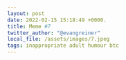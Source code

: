 ```yaml
---
layout: post
date: 2022-02-15 15:18:49 +0000.
title: Meme #7
twitter_author: "@evangreiner"
local_file: /assets/images/7.jpeg
tags: inappropriate adult humour btc
---
```

